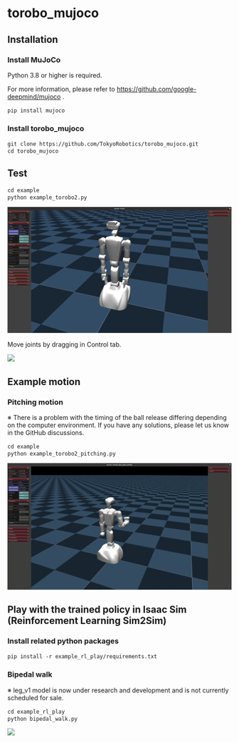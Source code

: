 # torobo_mujoco

## Installation

### Install MuJoCo
Python 3.8 or higher is required.

For more information, please refer to https://github.com/google-deepmind/mujoco .

```
pip install mujoco
```

### Install torobo_mujoco

```
git clone https://github.com/TokyoRobotics/torobo_mujoco.git
cd torobo_mujoco
```

## Test
```
cd example
python example_torobo2.py
```

<img src="./doc/torobo2.png" width="600">

Move joints by dragging in Control tab.

<img src="./doc/torobo2_move_leftarm.gif" width="600">

## Example motion

### Pitching motion
※ There is a problem with the timing of the ball release differing depending on the computer environment. If you have any solutions, please let us know in the GitHub discussions.

```
cd example
python example_torobo2_pitching.py
```
<img src="./doc/torobo2_pitching.gif" width="600">

## Play with the trained policy in Isaac Sim (Reinforcement Learning Sim2Sim)

### Install related python packages

```
pip install -r example_rl_play/requirements.txt
```

### Bipedal walk
※ leg_v1 model is now under research and development and is not currently scheduled for sale.

```
cd example_rl_play
python bipedal_walk.py
```

<img src="./doc/leg_v1_bipedal_walk.gif" width="600">

